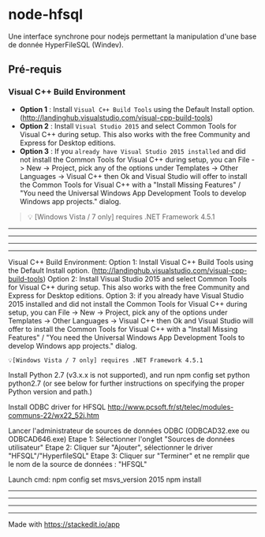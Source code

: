 
# node-hfsql

Une interface synchrone pour nodejs permettant la manipulation d'une base de donnée HyperFileSQL (Windev). 

## Pré-requis

### Visual C++ Build Environment

- **Option 1** : Install `Visual C++ Build Tools` using the Default Install option. (http://landinghub.visualstudio.com/visual-cpp-build-tools)
- **Option 2** : Install `Visual Studio 2015` and select Common Tools for Visual C++ during setup. This also works with the free Community and Express for Desktop editions.
- **Option 3** : If you `already have Visual Studio 2015 installed` and did not install the Common Tools for Visual C++ during setup, you can File -> New -> Project, pick any of the options under Templates -> Other Languages -> Visual C++ then Ok and Visual Studio will offer to install the Common Tools for Visual C++ with a "Install Missing Features" / "You need the Universal Windows App Development Tools to develop Windows app projects." dialog.
> 💡 [Windows Vista / 7 only] requires .NET Framework 4.5.1

----------------
----------------
----------------
----------------

Visual C++ Build Environment:
    Option 1: Install Visual C++ Build Tools using the Default Install option. 
      (http://landinghub.visualstudio.com/visual-cpp-build-tools)
    Option 2: Install Visual Studio 2015 and select Common Tools for Visual C++ during setup. 
      This also works with the free Community and Express for Desktop editions.
    Option 3: if you already have Visual Studio 2015 installed and did not install the Common
      Tools for Visual C++ during setup, you can File -> New -> Project, pick any of the
      options under Templates -> Other Languages -> Visual C++ then Ok and Visual Studio will
      offer to install the Common Tools for Visual C++ with a "Install Missing Features" / 
      "You need the Universal Windows App Development Tools to develop Windows app projects."
      dialog.

    💡[Windows Vista / 7 only] requires .NET Framework 4.5.1

Install Python 2.7 (v3.x.x is not supported), and run npm config set python python2.7 (or 
  see below for further instructions on specifying the proper Python version and path.)

Install ODBC driver for HFSQL
  http://www.pcsoft.fr/st/telec/modules-communs-22/wx22_52j.htm

Lancer l'administrateur de sources de données ODBC (ODBCAD32.exe ou ODBCAD646.exe)
    Etape 1: Sélectionner l'onglet "Sources de données utilisateur"
    Etape 2: Cliquer sur "Ajouter", sélectionner le driver "HFSQL"/"HyperfileSQL"
    Etape 3: Cliquer sur "Terminer" et ne remplir que le nom de la source de données : "HFSQL"

Launch cmd: 
  npm config set msvs_version 2015
  npm install

  
----------------
----------------
----------------
----------------

Made with https://stackedit.io/app